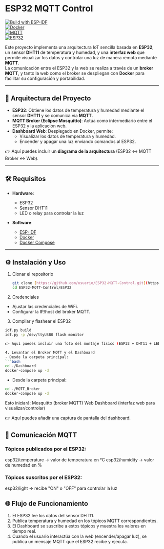 # ESP32 MQTT Control

[![Build with ESP-IDF](https://img.shields.io/badge/build-ESP--IDF-blue?logo=espressif)](https://docs.espressif.com/projects/esp-idf/en/latest/esp32/get-started/)  
[![Docker](https://img.shields.io/badge/Docker-ready-blue?logo=docker)](https://www.docker.com/)  
[![MQTT](https://img.shields.io/badge/MQTT-protocol-purple?logo=eclipsemosquitto)](https://mqtt.org/)  
[![ESP32](https://img.shields.io/badge/board-ESP32-orange?logo=espressif)](https://www.espressif.com/en/products/socs/esp32)  

Este proyecto implementa una arquitectura IoT sencilla basada en **ESP32**, un sensor **DHT11** de temperatura y humedad, y una **interfaz web** que permite visualizar los datos y controlar una luz de manera remota mediante **MQTT**.  
La comunicación entre el ESP32 y la web se realiza a través de un **broker MQTT**, y tanto la web como el broker se despliegan con **Docker** para facilitar su configuración y portabilidad.

---

## 🚀 Arquitectura del Proyecto

- **ESP32**: Obtiene los datos de temperatura y humedad mediante el sensor **DHT11** y se comunica vía **MQTT**.  
- **MQTT Broker (Eclipse Mosquitto)**: Actúa como intermediario entre el ESP32 y la aplicación web.  
- **Dashboard Web**: Desplegado en Docker, permite:
  - Visualizar los datos de temperatura y humedad.
  - Encender y apagar una luz enviando comandos al ESP32.

👉 Aquí puedes incluir un **diagrama de la arquitectura** (ESP32 ↔ MQTT Broker ↔ Web).  

---

## 🛠️ Requisitos

- **Hardware**:
  - ESP32
  - Sensor DHT11
  - LED o relay para controlar la luz

- **Software**:
  - [ESP-IDF](https://docs.espressif.com/projects/esp-idf/en/latest/esp32/get-started/)
  - [Docker](https://docs.docker.com/get-docker/)
  - [Docker Compose](https://docs.docker.com/compose/)

---

## ⚙️ Instalación y Uso

1. Clonar el repositorio
   ```bash
   git clone [https://github.com/usuario/ESP32-MQTT-Control.git](https://github.com/AlejandroMB02/ESP32-MQTT-Control)
   cd ESP32-MQTT-Control/ESP32
2. Credenciales
  - Ajustar las credenciales de WiFi.
  - Configurar la IP/host del broker MQTT.
3. Compilar y flashear el ESP32
  ```bash
  idf.py build
  idf.py -p /dev/ttyUSB0 flash monitor

👉 Aquí puedes incluir una foto del montaje físico (ESP32 + DHT11 + LED).

4. Levantar el Broker MQTT y el Dashboard
  - Desde la carpeta principal:
  ```bash
  cd ./Dashboard
  docker-compose up -d
  ```
  - Desde la carpeta principal:
  ```bash
  cd ./MQTT_Broker
  docker-compose up -d
  ```
  Esto iniciará:
  Mosquitto (broker MQTT)
  Web Dashboard (interfaz web para visualizar/controlar)

👉 Aquí puedes añadir una captura de pantalla del dashboard.

## 📡 Comunicación MQTT

### Tópicos publicados por el ESP32:

esp32/temperature → valor de temperatura en °C
esp32/humidity → valor de humedad en %

### Tópicos suscritos por el ESP32:

esp32/light → recibe "ON" o "OFF" para controlar la luz

## 🌐 Flujo de Funcionamiento

1. El ESP32 lee los datos del sensor DHT11.
2. Publica temperatura y humedad en los tópicos MQTT correspondientes.
3. El Dashboard se suscribe a estos tópicos y muestra los valores en tiempo real.
4. Cuando el usuario interactúa con la web (encender/apagar luz), se publica un mensaje MQTT que el ESP32 recibe y ejecuta.

